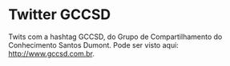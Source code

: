Twitter GCCSD
=============
Twits com a hashtag GCCSD, do Grupo de Compartilhamento do Conhecimento Santos Dumont. Pode ser visto aqui: http://www.gccsd.com.br.
